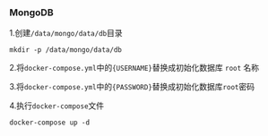 ### MongoDB

1.创建`/data/mongo/data/db`目录

```
mkdir -p /data/mongo/data/db
```

2.将`docker-compose.yml`中的`{USERNAME}`替换成初始化数据库 `root` 名称

3.将`docker-compose.yml`中的`{PASSWORD}`替换成初始化数据库`root`密码

4.执行`docker-compose`文件

```
docker-compose up -d
```